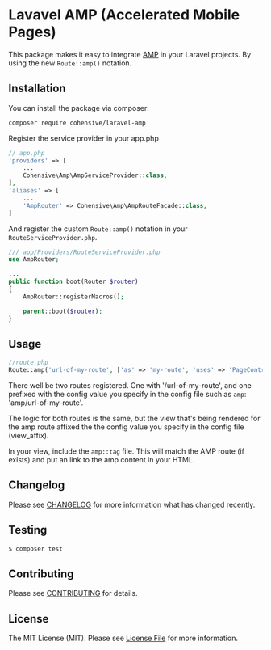 # Lavavel AMP (Accelerated Mobile Pages)

This package makes it easy to integrate [AMP](https://www.ampproject.org/) in your Laravel projects. By using the new ```Route::amp()``` notation.

## Installation

You can install the package via composer:

``` bash
composer require cohensive/laravel-amp
```

Register the service provider in your app.php

```php
// app.php
'providers' => [
    ...
    Cohensive\Amp\AmpServiceProvider::class,
],
'aliases' => [
    ...
    'AmpRouter' => Cohensive\Amp\AmpRouteFacade::class,
]
```

And register the custom ```Route::amp()``` notation in your ```RouteServiceProvider.php```.
```php
/// app/Providers/RouteServiceProvider.php
use AmpRouter;

...
public function boot(Router $router)
{
    AmpRouter::registerMacros();

    parent::boot($router);
}

```
## Usage

``` php
//route.php
Route::amp('url-of-my-route', ['as' => 'my-route', 'uses' => 'PageController@text']);
```

There well be two routes registered. One with '/url-of-my-route',  and one prefixed with the config value you specify in the config file such as `amp`: 'amp/url-of-my-route'.

The logic for both routes is the same, but the view that's being rendered for the amp route affixed the the config value you specify in the config file (view_affix).

In your view, include the ```amp::tag``` file. This will match the AMP route (if exists) and put an link to the amp content in your HTML.

## Changelog

Please see [CHANGELOG](CHANGELOG.md) for more information what has changed recently.

## Testing

``` bash
$ composer test
```

## Contributing

Please see [CONTRIBUTING](CONTRIBUTING.md) for details.

## License

The MIT License (MIT). Please see [License File](LICENSE.md) for more information.
